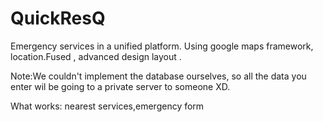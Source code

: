# QuickResQ
Emergency services in a unified platform. Using google maps framework, location.Fused , advanced design layout .

Note:We couldn't implement the database ourselves, so all the data you enter wil be going to a private server to someone XD.

What works:
nearest services,emergency form
